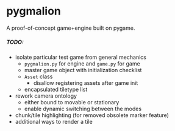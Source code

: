 # pygmalion

A proof-of-concept game+engine built on pygame.

##### TODO:
 - isolate particular test game from general mechanics
   - `pygmalion.py` for engine and `game.py` for game
   - master game object with initialization checklist 
   - `Asset` class
     - disallow registering assets after game init 
   - encapsulated tiletype list
 - rework camera ontology
   - either bound to movable or stationary
   - enable dynamic switching between the modes
 - chunk/tile highlighting (for removed obsolete marker feature)
 - additional ways to render a tile
